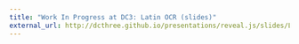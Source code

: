 ```yaml
---
title: "Work In Progress at DC3: Latin OCR (slides)"
external_url: http://dcthree.github.io/presentations/reveal.js/slides/Latin_OCR.html
---
```

